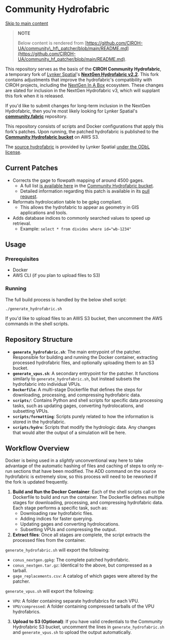 # Community Hydrofabric

[Skip to main content](https://docs.ciroh.org/docs/products/ngiab/components/community-hydrofabric/#__docusaurus_skipToContent_fallback)

> **NOTE**
>
>  Below content is rendered from [https://github.com/CIROH-UA/community\_hf\_patcher/blob/main/README.md](https://github.com/CIROH-UA/community_hf_patcher/blob/main/README.md).

This repository serves as the basis of the **CIROH Community Hydrofabric**, a temporary fork of [Lynker Spatial](https://github.com/CIROH-UA/community_hf_patcher/blob/main/lynker-spatial.com)'s **[NextGen Hydrofabric v2.2](https://www.lynker-spatial.com/data?path=hydrofabric%2Fv2.2%2Fconus%2F)**. This fork contains adjustments that improve the hydrofabric's compatibility with CIROH projects, including the [NextGen In A Box](https://ngiab.ciroh.org/) ecosystem. These changes are slated for inclusion in the NextGen Hydrofabric v3, which will supplant this fork when it is released.

If you'd like to submit changes for long-term inclusion in the NextGen Hydrofabric, then you're most likely looking for Lynker Spatial's [**community.fabric**](https://github.com/lynker-spatial/community.fabric) repository.

This repository consists of scripts and Docker configurations that apply this fork's patches. Upon running, the patched hydrofabric is published to the [**Community Hydrofabric bucket**](https://communityhydrofabric.s3.us-east-1.amazonaws.com/index.html#hydrofabrics/community/) on AWS S3.

The [source hydrofabric](https://www.lynker-spatial.com/data?path=hydrofabric%2Fv2.2%2Fconus%2F) is provided by Lynker Spatial [under the ODbL license](https://lynker-spatial.s3-us-west-2.amazonaws.com/copyright.html).

## Current Patches

- Corrects the gage to flowpath mapping of around 4500 gages.
  - A full list [is available here](https://communityhydrofabric.s3.us-east-1.amazonaws.com/hydrofabrics/community/gage_replacements.csv) in the [Community Hydrofabric bucket](https://communityhydrofabric.s3.us-east-1.amazonaws.com/index.html#hydrofabrics/community/).
  - Detailed information regarding this patch is available in its [pull request](https://github.com/CIROH-UA/community_hf_patcher/pull/1).
- Reformats hydrolocation table to be gpkg compliant.
  - This allows the hydrofabric to appear as geometry in GIS applications and tools.
- Adds database indices to commonly searched values to speed up retrieval.
  - Example: `select * from divides where id="wb-1234"`

## Usage

### Prerequisites

- Docker
- AWS CLI (if you plan to upload files to S3)

### Running

The full build process is handled by the below shell script:

```
./generate_hydrofabric.sh
```

If you'd like to upload files to an AWS S3 bucket, then uncomment the AWS commands in the shell scripts.

## Repository Structure

- **`generate_hydrofabric.sh`**: The main entrypoint of the patcher. Responsible for building and running the Docker container, extracting processed hydrofabric files, and optionally uploading them to an S3 bucket.
- **`generate_vpus.sh`**: A secondary entrypoint for the patcher. It functions similarly to `generate_hydrofabric.sh`, but instead subsets the hydrofabric into individual VPUs.
- **`Dockerfile`**: A multi-stage Dockerfile that defines the steps for downloading, processing, and compressing hydrofabric data.
- **`scripts/`**: Contains Python and shell scripts for specific data processing tasks, such as updating gages, converting hydrolocations, and subsetting VPUs.
- **`scripts/formatting`**: Scripts purely related to how the information is stored in the hydrofabric.
- **`scripts/hydro`**: Scripts that modify the hydrologic data. Any changes that would alter the output of a simulation will be here.

## Workflow Overview

Docker is being used in a _slightly_ unconventional way here to take advantage of the automatic hashing of files and caching of steps to only re-run sections that have been modified. The ADD command on the source hydrofabric is extremely slow, so this process will need to be reworked if the fork is updated frequently.

1. **Build and Run the Docker Container**:
Each of the shell scripts call on the Dockerfile to build and run the container. The Dockerfile defines multiple stages for downloading, processing, and compressing hydrofabric data. Each stage performs a specific task, such as:
   - Downloading raw hydrofabric files.
   - Adding indices for faster querying.
   - Updating gages and converting hydrolocations.
   - Subsetting VPUs and compressing the output.
2. **Extract files**:
Once all stages are complete, the script extracts the processed files from the container.

`generate_hydrofabric.sh` will export the following:


   - `conus_nextgen.gpkg`: The complete patched hydrofabric.
   - `conus_nextgen.tar.gz`: Identical to the above, but compressed as a tarball.
   - `gage_replacements.csv`: A catalog of which gages were altered by the patcher.

`generate_vpus.sh` will export the following:
   - `VPU`: A folder containing separate hydrofabrics for each VPU.
   - `VPU/compressed`: A folder containing compressed tarballs of the VPU hydrofabrics.
3. **Upload to S3 (Optional)**:
If you have valid credentials to the Community Hydrofabric S3 bucket, uncomment the lines in `generate_hydrofabric.sh` and `generate_vpus.sh` to upload the output automatically.